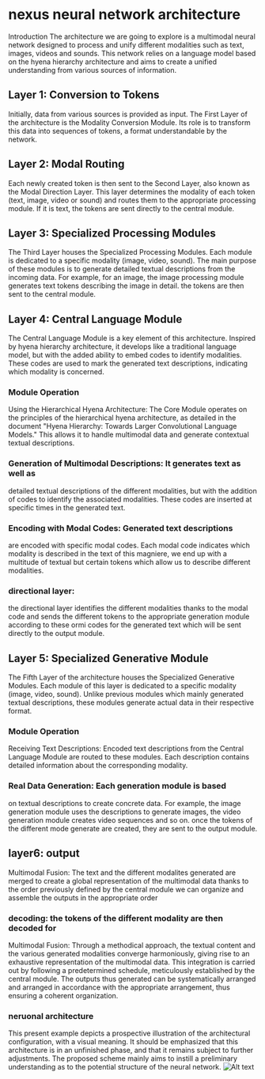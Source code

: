 # nexus neural network architecture
Introduction
The architecture we are going to explore is a multimodal neural network designed to process and unify different modalities such as text, images, videos and sounds. This network relies on a language model based on the hyena hierarchy architecture and aims to create a unified understanding from various sources of information.

## Layer 1: Conversion to Tokens
Initially, data from various sources is provided as input. The First Layer of the architecture is the Modality Conversion Module. Its role is to transform this data into sequences of tokens, a format understandable by the network.

## Layer 2: Modal Routing
Each newly created token is then sent to the Second Layer, also known as the Modal Direction Layer. This layer determines the modality of each token (text, image, video or sound) and routes them to the appropriate processing module. If it is text, the tokens are sent directly to the central module.

## Layer 3: Specialized Processing Modules
The Third Layer houses the Specialized Processing Modules. Each module is dedicated to a specific modality (image, video, sound). The main purpose of these modules is to generate detailed textual descriptions from the incoming data. For example, for an image, the image processing module generates text tokens describing the image in detail. the tokens are then sent to the central module.

## Layer 4: Central Language Module
The Central Language Module is a key element of this architecture. Inspired by hyena hierarchy architecture, it develops like a traditional language model, but with the added ability to embed codes to identify modalities. These codes are used to mark the generated text descriptions, indicating which modality is concerned.

### Module Operation
Using the Hierarchical Hyena Architecture: The Core Module operates on the principles of the hierarchical hyena architecture, as detailed in the document "Hyena Hierarchy: Towards Larger Convolutional Language Models." This allows it to handle multimodal data and generate contextual textual descriptions.

### Generation of Multimodal Descriptions: It generates text as well as
detailed textual descriptions of the different modalities, but with the addition of codes to identify the associated modalities. These codes are inserted at specific times in the generated text.

### Encoding with Modal Codes: Generated text descriptions
are encoded with specific modal codes. Each modal code indicates which modality is described in the text of this magniere, we end up with a multitude of textual but certain tokens which allow us to describe different modalities.

### directional layer:
the directional layer identifies the different modalities thanks to the modal code and sends the different tokens to the appropriate generation module according to these ormi codes for the generated text which will be sent directly to the output module.

## Layer 5: Specialized Generative Module
The Fifth Layer of the architecture houses the Specialized Generative Modules. Each module of this layer is dedicated to a specific modality (image, video, sound). Unlike previous modules which mainly generated textual descriptions, these modules generate actual data in their respective format.

### Module Operation
Receiving Text Descriptions: Encoded text descriptions from the Central Language Module are routed to these modules. Each description contains detailed information about the corresponding modality.

### Real Data Generation: Each generation module is based
on textual descriptions to create concrete data. For example, the image generation module uses the descriptions to generate images, the video generation module creates video sequences and so on. once the tokens of the different mode generate are created, they are sent to the output module.


## layer6: output
Multimodal Fusion: The text and the different modalites generated are merged to create a global representation of the multimodal data thanks to the order previously defined by the central module
we can organize and assemble the outputs in the appropriate order

### decoding: the tokens of the different modality are then decoded for

Multimodal Fusion: Through a methodical approach, the textual content and the various generated modalities converge harmoniously, giving rise to an exhaustive representation of the multimodal data. This integration is carried out by following a predetermined schedule, meticulously established by the central module. The outputs thus generated can be systematically arranged and arranged in accordance with the appropriate arrangement, thus ensuring a coherent organization.


### neruonal architecture

This present example depicts a prospective illustration of the architectural configuration, with a visual meaning. It should be emphasized that this architecture is in an unfinished phase, and that it remains subject to further adjustments. The proposed scheme mainly aims to instill a preliminary understanding as to the potential structure of the neural network.
![Alt text](/home/tom/Images/architechture_Nexus_modulaire(1).drawio.png)

